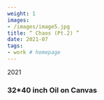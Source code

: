 ```yaml
---
weight: 1
images:
- /images/image5.jpg
title: “ Chaos (Pt.2) ”
date: 2021-07
tags:
- work # homepage
---
```

2021
### 32*40 inch Oil on Canvas

